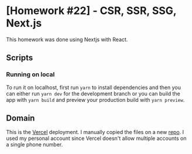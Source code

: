 # [Homework #22] - CSR, SSR, SSG, Next.js

This homework was done using Nextjs with React.

## Scripts

### Running on local

To run it on localhost, first run `yarn` to install dependencies and then you can either run `yarn dev` for the development branch or you can build the app with `yarn build` and preview your production build with `yarn preview`.

## Domain

This is the [Vercel]() deployment. I manually copied the files on a new [repo](https://github.com/JuanMM94/react-laba-international-1-jmon-22-csr-ssr-ssg-nextjs). I used my personal account since Vercel doesn't allow multiple accounts on a single phone number.
